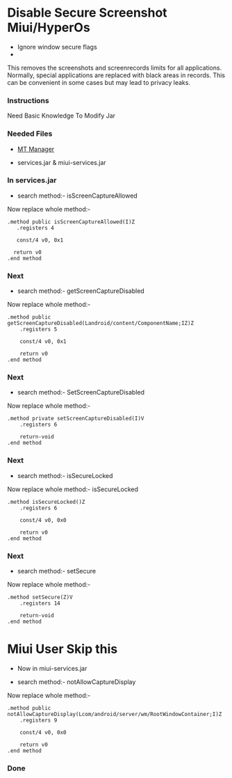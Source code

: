 # Disable Secure Screenshot Miui/HyperOs
- Ignore window secure flags
- 
This removes the screenshots and
screenrecords limits for all applications.
Normally, special applications are replaced
with black areas in records. This can be
convenient in some cases but may lead to
privacy leaks.

### Instructions
Need Basic Knowledge To Modify Jar

### Needed Files
- [MT Manager](https://t.me/mtmanager) 

- services.jar & miui-services.jar


### In services.jar
- search method:- isScreenCaptureAllowed

Now replace whole method:-
```
.method public isScreenCaptureAllowed(I)Z
   .registers 4

   const/4 v0, 0x1

  return v0  
.end method
```

### Next
- search method:- getScreenCaptureDisabled

Now replace whole method:-
```
.method public getScreenCaptureDisabled(Landroid/content/ComponentName;IZ)Z
    .registers 5

    const/4 v0, 0x1

    return v0
.end method
```

### Next
- search method:- SetScreenCaptureDisabled

Now replace whole method:-
```
.method private setScreenCaptureDisabled(I)V
    .registers 6

    return-void
.end method
```

### Next
- search method:- isSecureLocked

Now replace whole method:- isSecureLocked
```
.method isSecureLocked()Z
    .registers 6

    const/4 v0, 0x0

    return v0
.end method
```

### Next
- search method:- setSecure

Now replace whole method:-
```
.method setSecure(Z)V
    .registers 14

    return-void
.end method
```


# Miui User Skip this
- Now in miui-services.jar

- search method:- notAllowCaptureDisplay

Now replace whole method:-
```
.method public notAllowCaptureDisplay(Lcom/android/server/wm/RootWindowContainer;I)Z
    .registers 9

    const/4 v0, 0x0

    return v0
.end method
```

### Done 
